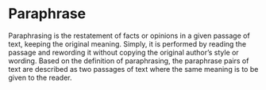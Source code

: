 # Paraphrase
Paraphrasing is the restatement of facts or opinions in a given passage of text, keeping the original meaning. Simply, it is performed by reading the passage and rewording it without copying the original author’s style or wording. Based on the definition of paraphrasing, the paraphrase pairs of text are described as two passages of text where the same meaning is to be given to the reader.

